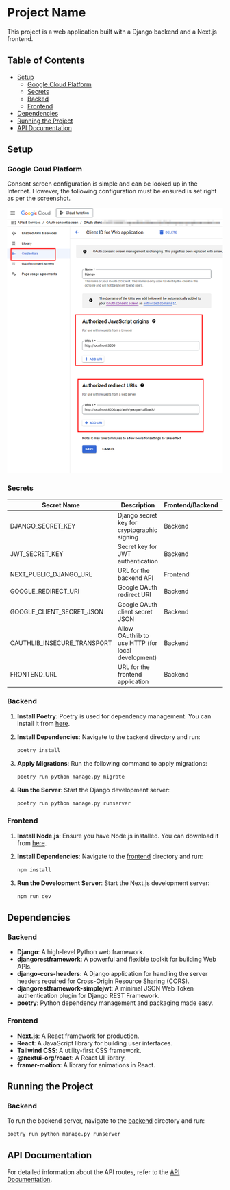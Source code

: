 # Project Name

This project is a web application built with a Django backend and a Next.js frontend.

## Table of Contents

- [Setup](#setup)
    - [Google Cloud Platform](#google-cloud-platform) 
    - [Secrets](#secrets)
    - [Backed](#backend)
    - [Frontend](#frontend)
- [Dependencies](#dependencies)
- [Running the Project](#running-the-project)
- [API Documentation](#api-documentation)


## Setup

### Google Coud Platform

Consent screen configuration is simple and can be looked up in the Internet. However, the following configuration must be ensured is set right as per the screenshot.

![Google Coud Platform](.github/images/google_cloud_credentials.png)

### Secrets

| Secret Name               | Description                          | Frontend/Backend | Necessity |
|---------------------------|--------------------------------------|------------------|-----------|
| DJANGO_SECRET_KEY         | Django secret key for cryptographic signing | Backend          | Required  |
| JWT_SECRET_KEY                | Secret key for JWT authentication    | Backend          | Required  |
| NEXT_PUBLIC_DJANGO_URL       | URL for the backend API              | Frontend         | Required  |
| GOOGLE_REDIRECT_URI       | Google OAuth redirect URI            | Backend          | Required  |
| GOOGLE_CLIENT_SECRET_JSON | Google OAuth client secret JSON      | Backend          | Required  |
| OAUTHLIB_INSECURE_TRANSPORT | Allow OAuthlib to use HTTP (for local development) | Backend | Optional  |
| FRONTEND_URL              | URL for the frontend application     | Backend         | Required  |


### Backend

1. **Install Poetry**: Poetry is used for dependency management. You can install it from [here](https://python-poetry.org/docs/#installation).

2. **Install Dependencies**: Navigate to the `backend` directory and run:
    ```sh
    poetry install
    ```

3. **Apply Migrations**: Run the following command to apply migrations:
    ```sh
    poetry run python manage.py migrate
    ```

4. **Run the Server**: Start the Django development server:
    ```sh
    poetry run python manage.py runserver
    ```

### Frontend

1. **Install Node.js**: Ensure you have Node.js installed. You can download it from [here](https://nodejs.org/).

2. **Install Dependencies**: Navigate to the [frontend](../../tree/main/frontend) directory and run:
    ```sh
    npm install
    ```

3. **Run the Development Server**: Start the Next.js development server:
    ```sh
    npm run dev
    ```

## Dependencies

### Backend

- **Django**: A high-level Python web framework.
- **djangorestframework**: A powerful and flexible toolkit for building Web APIs.
- **django-cors-headers**: A Django application for handling the server headers required for Cross-Origin Resource Sharing (CORS).
- **djangorestframework-simplejwt**: A minimal JSON Web Token authentication plugin for Django REST Framework.
- **poetry**: Python dependency management and packaging made easy.

### Frontend

- **Next.js**: A React framework for production.
- **React**: A JavaScript library for building user interfaces.
- **Tailwind CSS**: A utility-first CSS framework.
- **@nextui-org/react**: A React UI library.
- **framer-motion**: A library for animations in React.

## Running the Project

### Backend

To run the backend server, navigate to the [backend](../../tree/main/backend) directory and run:
```sh
poetry run python manage.py runserver
```

## API Documentation

For detailed information about the API routes, refer to the [API Documentation](backend/readme.md#api-documentation).